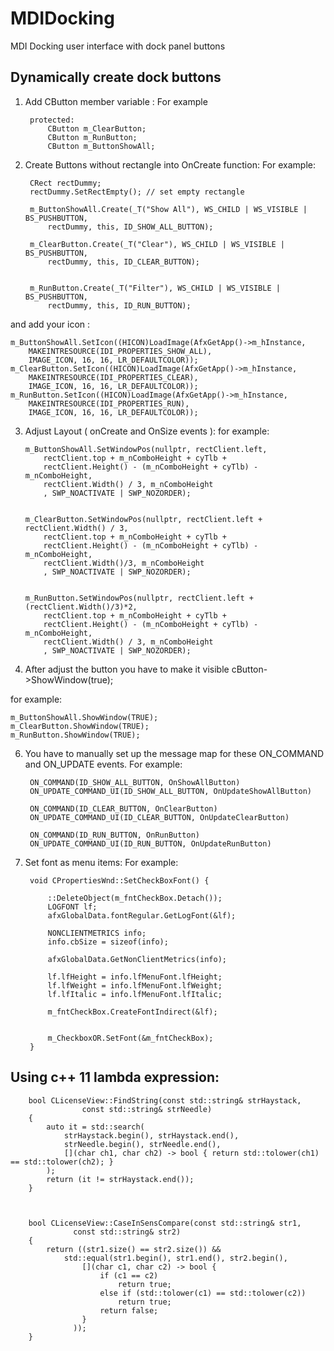 # MDIDocking
MDI Docking user interface with dock panel buttons

## Dynamically create dock buttons

1) Add CButton member variable :
For example

		protected:
			CButton m_ClearButton;
			CButton m_RunButton;
			CButton m_ButtonShowAll;

2) Create Buttons without rectangle into OnCreate function:
For example:

		CRect rectDummy;
		rectDummy.SetRectEmpty(); // set empty rectangle

		m_ButtonShowAll.Create(_T("Show All"), WS_CHILD | WS_VISIBLE | BS_PUSHBUTTON,
			rectDummy, this, ID_SHOW_ALL_BUTTON);

		m_ClearButton.Create(_T("Clear"), WS_CHILD | WS_VISIBLE | BS_PUSHBUTTON,
			rectDummy, this, ID_CLEAR_BUTTON);


		m_RunButton.Create(_T("Filter"), WS_CHILD | WS_VISIBLE | BS_PUSHBUTTON,
			rectDummy, this, ID_RUN_BUTTON);

and add your icon :

	m_ButtonShowAll.SetIcon((HICON)LoadImage(AfxGetApp()->m_hInstance,
		MAKEINTRESOURCE(IDI_PROPERTIES_SHOW_ALL),
		IMAGE_ICON, 16, 16, LR_DEFAULTCOLOR));
	m_ClearButton.SetIcon((HICON)LoadImage(AfxGetApp()->m_hInstance,
		MAKEINTRESOURCE(IDI_PROPERTIES_CLEAR),
		IMAGE_ICON, 16, 16, LR_DEFAULTCOLOR));
	m_RunButton.SetIcon((HICON)LoadImage(AfxGetApp()->m_hInstance,
		MAKEINTRESOURCE(IDI_PROPERTIES_RUN),
		IMAGE_ICON, 16, 16, LR_DEFAULTCOLOR));


 3) Adjust Layout ( onCreate and OnSize events ):
 for example:

 		m_ButtonShowAll.SetWindowPos(nullptr, rectClient.left,
			rectClient.top + m_nComboHeight + cyTlb +
			rectClient.Height() - (m_nComboHeight + cyTlb) - m_nComboHeight,
			rectClient.Width() / 3, m_nComboHeight
			, SWP_NOACTIVATE | SWP_NOZORDER);


		m_ClearButton.SetWindowPos(nullptr, rectClient.left + rectClient.Width() / 3,
			rectClient.top + m_nComboHeight + cyTlb + 
			rectClient.Height() - (m_nComboHeight + cyTlb) - m_nComboHeight,
			rectClient.Width()/3, m_nComboHeight
			, SWP_NOACTIVATE | SWP_NOZORDER);


		m_RunButton.SetWindowPos(nullptr, rectClient.left + (rectClient.Width()/3)*2,
			rectClient.top + m_nComboHeight + cyTlb + 
			rectClient.Height() - (m_nComboHeight + cyTlb) - m_nComboHeight,
			rectClient.Width() / 3, m_nComboHeight
			, SWP_NOACTIVATE | SWP_NOZORDER);

5) After adjust the button you have to make it visible cButton->ShowWindow(true);

for example: 

	m_ButtonShowAll.ShowWindow(TRUE);
	m_ClearButton.ShowWindow(TRUE);
	m_RunButton.ShowWindow(TRUE);


6) You have to manually set up the message map for these ON_COMMAND and ON_UPDATE events.
For example:

		ON_COMMAND(ID_SHOW_ALL_BUTTON, OnShowAllButton)
		ON_UPDATE_COMMAND_UI(ID_SHOW_ALL_BUTTON, OnUpdateShowAllButton)

		ON_COMMAND(ID_CLEAR_BUTTON, OnClearButton)
		ON_UPDATE_COMMAND_UI(ID_CLEAR_BUTTON, OnUpdateClearButton)

		ON_COMMAND(ID_RUN_BUTTON, OnRunButton)
		ON_UPDATE_COMMAND_UI(ID_RUN_BUTTON, OnUpdateRunButton)


7) Set font as menu items:
For example:

		void CPropertiesWnd::SetCheckBoxFont() {

			::DeleteObject(m_fntCheckBox.Detach());
			LOGFONT lf;
			afxGlobalData.fontRegular.GetLogFont(&lf);

			NONCLIENTMETRICS info;
			info.cbSize = sizeof(info);

			afxGlobalData.GetNonClientMetrics(info);

			lf.lfHeight = info.lfMenuFont.lfHeight;
			lf.lfWeight = info.lfMenuFont.lfWeight;
			lf.lfItalic = info.lfMenuFont.lfItalic;

			m_fntCheckBox.CreateFontIndirect(&lf);


			m_CheckboxOR.SetFont(&m_fntCheckBox);
		}

## Using c++ 11 lambda expression:

		bool CLicenseView::FindString(const std::string& strHaystack,
					const std::string& strNeedle)
		{
			auto it = std::search(
				strHaystack.begin(), strHaystack.end(),
				strNeedle.begin(), strNeedle.end(),
				[](char ch1, char ch2) -> bool { return std::tolower(ch1) == std::tolower(ch2); }
			);
			return (it != strHaystack.end());
		}



		bool CLicenseView::CaseInSensCompare(const std::string& str1, 
		          const std::string& str2)
		{
			return ((str1.size() == str2.size()) &&
				std::equal(str1.begin(), str1.end(), str2.begin(), 
					[](char c1, char c2) -> bool {
						if (c1 == c2)
							return true;
						else if (std::tolower(c1) == std::tolower(c2))
							return true;
						return false;
					}
				  ));
		}
